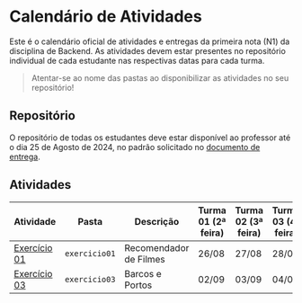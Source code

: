 # Calendário de Atividades

Este é o calendário oficial de atividades e entregas da primeira nota (N1) da disciplina de Backend. As atividades devem estar presentes no repositório individual de cada estudante nas respectivas datas para cada turma.

> Atentar-se ao nome das pastas ao disponibilizar as atividades no seu repositório!

## Repositório

O repositório de todas os estudantes deve estar disponível ao professor até o dia 25 de Agosto de 2024, no padrão solicitado no [documento de entrega](/avaliacoes/avaliacao01_portifolio.md).

## Atividades

| Atividade | Pasta | Descrição | Turma 01 (2ª feira) | Turma 02 (3ª feira) | Turma 03 (4ª feira)| Turma 04 (5ª feira) |
| --- | --- | --- | --- | --- | --- | --- |
| [Exercício 01](/avaliacoes/lista_exercicios.md) | `exercicio01`| Recomendador de Filmes | 26/08 | 27/08| 28/08 | 29/08 |
| [Exercício 03](/avaliacoes/lista_exercicios.md) | `exercicio03`| Barcos e Portos | 02/09 | 03/09 | 04/09 | 05/09 |